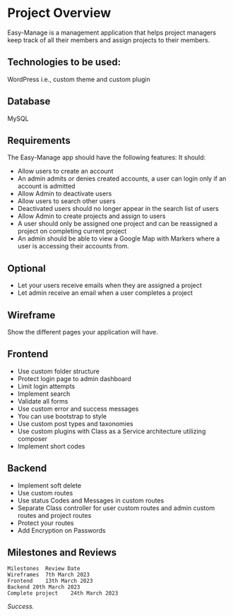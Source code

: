 # Project Overview 
Easy-Manage is a management application that helps project managers keep track of all their members and assign projects to their members.
 
## Technologies to be used: 
WordPress i.e., custom theme and custom plugin
 
## Database 
MySQL 

## Requirements 
The Easy-Manage app should have the following features: It should:  
- Allow users to create an account
- An admin admits or denies created accounts, a user can login only if an account is admitted 
- Allow Admin to deactivate users 
- Allow users to search other users  
- Deactivated users should no longer appear in the search list of users
- Allow Admin to create projects and assign to users
- A user should only be assigned one project and can be reassigned a project on completing current project
- An admin should be able to view a Google Map with Markers where a user is accessing their accounts from.
 
## Optional 
- Let your users receive emails when they are assigned a project
- Let admin receive an email when a user completes a project
 
## Wireframe 
Show the different pages your application will have. 
 
## Frontend 
- Use custom folder structure
- Protect login page to admin dashboard
- Limit login attempts
- Implement search 
- Validate all forms
- Use custom error and success messages 
- You can use bootstrap to style
- Use custom post types and taxonomies
- Use custom plugins with Class as a Service architecture utilizing composer
- Implement short codes 
 
## Backend 
- Implement soft delete 
- Use custom routes 
- Use status Codes and Messages in custom routes
- Separate Class controller for user custom routes and admin custom routes and project routes
- Protect your routes
- Add Encryption on Passwords 
  
 

## Milestones and Reviews 
 	Milestones 	Review Date 
 	Wireframes 	7th March 2023
 	Frontend 	13th March 2023
 	Backend	20th March 2023
	Complete project	24th March 2023
 
 
*Success.*


